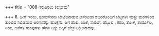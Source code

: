 +++
title = "008 ಇರುತಿರಲು ಕಲಿಭೀಮ"

+++
8. ಹೀಗೆ ಇರಲು, ಭೀಮಸೇನನು ಬೇಟೆಯಾಡುವ ಆಸೆಯಿಂದ ಶಬರರೊಂದಿಗೆ ಬೆಟ್ಟಗಳು ಮತ್ತು ಮರಗಳಿಂದ ತುಂಬಿದ ನಿಬಿಡವಾದ ಅರಣ್ಯವನ್ನು ಹೊಕ್ಕನು. ಆಗ ಹಂದಿ, ಜಿಂಕೆ, ಸಾರಂಗ, ಹೆಬ್ಬುಲಿ , ಕರಡಿ, ತೋಳ, ಶಾರ್ದೂಲ, ಸಿಂಹ, ಆನೆಗಳ ಗುಂಪುಗಳು  ಹೆದರಿ ದಿಕ್ಕು ದಿಕ್ಕಿಗೆ ಚೆಲ್ಲಾಪಿಲ್ಲಿಯಾದವು.